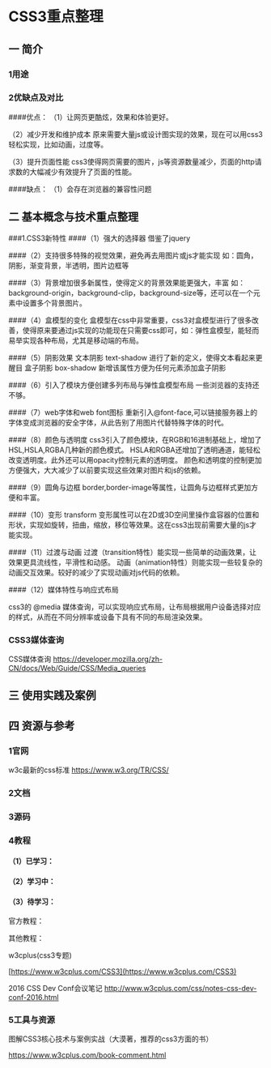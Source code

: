 # CSS3重点整理

## 一 简介

### 1用途

### 2优缺点及对比

####优点：
（1）让网页更酷炫，效果和体验更好。

（2）减少开发和维护成本
原来需要大量js或设计图实现的效果，现在可以用css3轻松实现，比如动画，过度等。

（3）提升页面性能
css3使得网页需要的图片，js等资源数量减少，页面的http请求数的大幅减少有效提升了页面的性能。

####缺点：
（1）会存在浏览器的兼容性问题


## 二 基本概念与技术重点整理

###1.CSS3新特性
####（1）强大的选择器
借鉴了jquery

####（2）支持很多特殊的视觉效果，避免再去用图片或js才能实现
如：圆角，阴影，渐变背景，半透明，图片边框等

####（3）背景增加很多新属性，使得定义的背景效果能更强大，丰富
如：background-origin，background-clip，background-size等，还可以在一个元素中设置多个背景图片。

####（4）盒模型的变化
盒模型在css中非常重要，css3对盒模型进行了很多改善，使得原来要通过js实现的功能现在只需要css即可，如：弹性盒模型，能轻而易举实现各种布局，尤其是移动端的布局。


####（5）阴影效果
文本阴影 text-shadow 进行了新的定义，使得文本看起来更醒目
盒子阴影 box-shadow 新增该属性方便为任何元素添加盒子阴影

####（6）引入了模块方便创建多列布局与弹性盒模型布局
一些浏览器的支持还不够。

####（7）web字体和web font图标
重新引入@font-face,可以链接服务器上的字体变成浏览器的安全字体，从此告别了用图片代替特殊字体的时代。

####（8）颜色与透明度
css3引入了颜色模块，在RGB和16进制基础上，增加了HSL,HSLA,RGBA几种新的颜色模式。
HSLA和RGBA还增加了透明通道，能轻松改变透明度。此外还可以用opacity控制元素的透明度。
颜色和透明度的控制更加方便强大，大大减少了以前要实现这些效果对图片和js的依赖。

####（9）圆角与边框
border,border-image等属性，让圆角与边框样式更加方便和丰富。

####（10）变形
transform 变形属性可以在2D或3D空间里操作盒容器的位置和形状，实现如旋转，扭曲，缩放，移位等效果。这在css3出现前需要大量的js才能实现。

####（11）过渡与动画
过渡（transition特性）能实现一些简单的动画效果，让效果更具流线性，平滑性和动感。
动画（animation特性）则能实现一些较复杂的动画交互效果。较好的减少了实现动画对js代码的依赖。

####（12）媒体特性与响应式布局

css3的 @media 媒体查询，可以实现响应式布局，让布局根据用户设备选择对应的样式，从而在不同分辨率或设备下具有不同的布局渲染效果。




### CSS3媒体查询

CSS媒体查询
[https://developer.mozilla.org/zh-CN/docs/Web/Guide/CSS/Media_queries
](https://developer.mozilla.org/zh-CN/docs/Web/Guide/CSS/Media_queries)


## 三 使用实践及案例

## 

## 四 资源与参考

### 1官网
w3c最新的css标准
https://www.w3.org/TR/CSS/

### 2文档

### 3源码

### 4教程

#### （1）已学习：



#### （2）学习中：



#### （3）待学习：
官方教程：

其他教程：

w3cplus\(css3专题\)

[https://www.w3cplus.com/CSS3](https://www.w3cplus.com/CSS3)

2016 CSS Dev Conf会议笔记
http://www.w3cplus.com/css/notes-css-dev-conf-2016.html

### 5工具与资源

图解CSS3核心技术与案例实战（大漠著，推荐的css3方面的书）

https://www.w3cplus.com/book-comment.html

